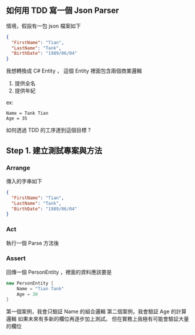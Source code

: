 ﻿## 如何用 TDD 寫一個 Json Parser

情境，假設有一包 json 檔案如下

```json
{
  "FirstName": "Tian",
  "LastName": "Tank",
  "BirthDate": "1989/06/04"
}
```

我想轉換成 C# Entity ，
這個 Entity 裡面包含兩個商業邏輯
 
  1. 提供全名
  2. 提供年紀

ex:
```
Name = Tank Tian
Age = 35
```

如何透過 TDD 的工序達到這個目標 ?

## Step 1. 建立測試專案與方法
### Arrange 
傳入的字串如下
```json
{
  "FirstName": "Tian",
  "LastName": "Tank",
  "BirthDate": "1989/06/04"
}
```
### Act
執行一個 Parse 方法後

### Assert

回傳一個 PersonEntity ，裡面的資料應該要是
```csharp
new PersonEntity {
    Name = "Tian Tank"
    Age = 30
}
```

第一個案例，我會只驗証 Name 的組合邏輯
第二個案例，我會驗証 Age 的計算邏輯
如果未來有多新的欄位再逐步加上測試。
但在實務上我極有可能會驗証大量的欄位

